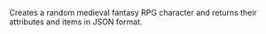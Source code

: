 Creates a random medieval fantasy RPG character and returns their attributes and items in JSON format.
